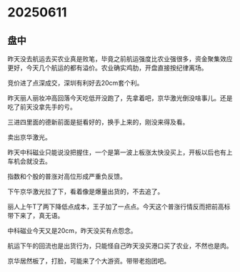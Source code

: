 # 20250611

## 盘中

昨天没去航运去买农业真是败笔，毕竟之前航运强度比农业强很多，资金聚集效应更好，今天几个航运的都有溢价。农业确实鸡肋，开盘直接按纪律离场。

竞价进了点深成交，深圳有利好去20cm套个利。

昨天丽人丽妆冲高回落今天吃低开没跑了，先拿着吧，京华激光倒没啥事儿。还是吃了前天没拿先手的亏。

三进四里面的德新前面是挺看好的，换手上来的，刚没来得及看。

卖出京华激光。

昨天中科磁业只能说没把握住，一个是第一波上板涨太快没买上，开板以后也有上车机会就没去。

指数和个股的普涨对高位形成严重负反馈。

下午京华激光拉了下，看着像是爆量出货的，不去追了。

丽人上午T了两下降低点成本，王子加了一点点。今天这个普涨行情反而把前高标带下来了，真无语。

中科磁业今天又是20cm，昨天没买有点怨念。

航运下午的回流也是出货行为，只能怪自己昨天没买港口买了农业，不然也是肉。

京华居然板了，打脸，可能来了个大游资。带带老抱团吧。

